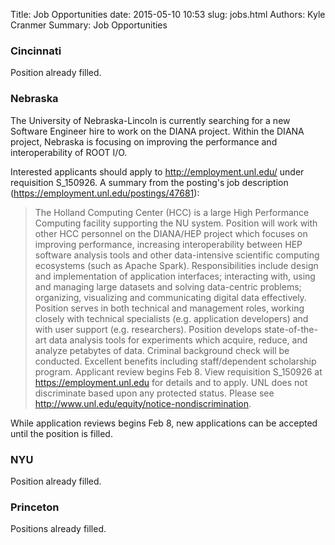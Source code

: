 Title: Job Opportunities
date: 2015-05-10 10:53
slug: jobs.html
Authors: Kyle Cranmer
Summary: Job Opportunities

### Cincinnati

Position already filled.

### Nebraska

The University of Nebraska-Lincoln is currently searching for a new Software Engineer hire to work on the DIANA project.  Within the DIANA project, Nebraska is focusing on improving the performance and interoperability of ROOT I/O.

Interested applicants should apply to http://employment.unl.edu/ under requisition S_150926.  A summary from the posting's job description (https://employment.unl.edu/postings/47681): 

> The Holland Computing Center (HCC) is a large High Performance Computing facility supporting the NU system. Position will work with other HCC personnel on the DIANA/HEP project which focuses on improving performance, increasing interoperability between HEP software analysis tools and other data-intensive scientific computing ecosystems (such as Apache Spark). Responsibilities include design and implementation of application interfaces; interacting with, using and managing large datasets and solving data-centric problems; organizing, visualizing and communicating digital data effectively. Position serves in both technical and management roles, working closely with technical specialists (e.g. application developers) and with user support (e.g. researchers). Position develops state-of-the-art data analysis tools for experiments which acquire, reduce, and analyze petabytes of data. Criminal background check will be conducted. Excellent benefits including staff/dependent scholarship program. Applicant review begins Feb 8. View requisition S_150926 at https://employment.unl.edu for details and to apply. UNL does not discriminate based upon any protected status. Please see http://www.unl.edu/equity/notice-nondiscrimination.

While application reviews begins Feb 8, new applications can be accepted until the position is filled.

### NYU

Position already filled.

### Princeton

Positions already filled.


